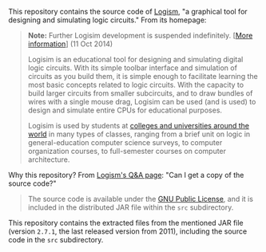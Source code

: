 This repository contains the source code of [Logism](http://www.cburch.com/logisim/index.html), "a graphical tool for designing and simulating logic circuits." From its homepage:

> **Note:** Further Logisim development is suspended indefinitely. [[More information](http://www.cburch.com/logisim/retire-note.html)] (11 Oct 2014)
>
> Logisim is an educational tool for designing and simulating digital logic circuits. With its simple toolbar interface and simulation of circuits as you build them, it is simple enough to facilitate learning the most basic concepts related to logic circuits. With the capacity to build larger circuits from smaller subcircuits, and to draw bundles of wires with a single mouse drag, Logisim can be used (and is used) to design and simulate entire CPUs for educational purposes.
>
> Logisim is used by students at [colleges and universities around the world](http://www.cburch.com/logisim/usage.html) in many types of classes, ranging from a brief unit on logic in general-education computer science surveys, to computer organization courses, to full-semester courses on computer architecture.

Why this repository? From [Logism's Q&A page](http://www.cburch.com/logisim/qanda.html): "Can I get a copy of the source code?"

> The source code is available under the [GNU Public License](http://www.cburch.com/logisim/gpl.html), and it is included in the distributed JAR file within the `src` subdirectory.

This repository contains the extracted files from the mentioned JAR file (version `2.7.1`, the last released version from 2011), including the source code in the `src` subdirectory.